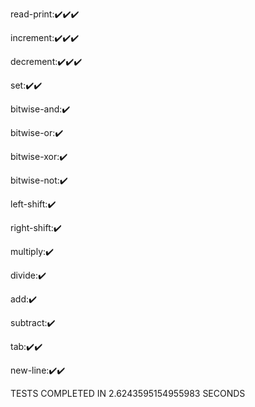 read-print:✔️✔️✔️

increment:✔️✔️✔️

decrement:✔️✔️✔️

set:✔️✔️

bitwise-and:✔️

bitwise-or:✔️

bitwise-xor:✔️

bitwise-not:✔️

left-shift:✔️

right-shift:✔️

multiply:✔️

divide:✔️

add:✔️

subtract:✔️

tab:✔️✔️

new-line:✔️✔️

TESTS COMPLETED IN 2.6243595154955983 SECONDS